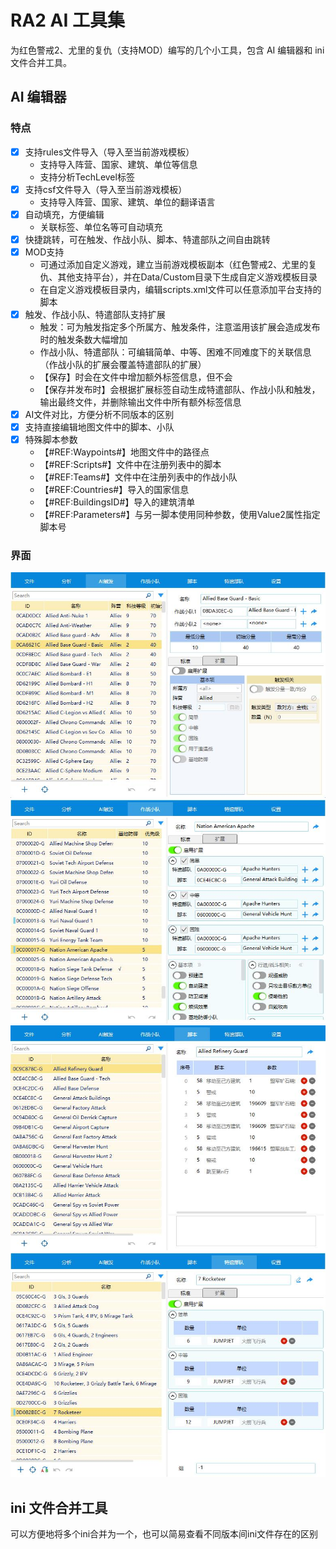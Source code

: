 # RA2 AI 工具集
为红色警戒2、尤里的复仇（支持MOD）编写的几个小工具，包含 AI 编辑器和 ini 文件合并工具。

## AI 编辑器
### 特点
- [x] 支持rules文件导入（导入至当前游戏模板）
    - 支持导入阵营、国家、建筑、单位等信息
    - 支持分析TechLevel标签
- [x] 支持csf文件导入（导入至当前游戏模板）
    - 支持导入阵营、国家、建筑、单位的翻译语言
- [x] 自动填充，方便编辑
    - 关联标签、单位名等可自动填充
- [x] 快捷跳转，可在触发、作战小队、脚本、特遣部队之间自由跳转
- [x] MOD支持
    - 可通过添加自定义游戏，建立当前游戏模板副本（红色警戒2、尤里的复仇、其他支持平台），并在Data/Custom目录下生成自定义游戏模板目录
    - 在自定义游戏模板目录内，编辑scripts.xml文件可以任意添加平台支持的脚本
- [x] 触发、作战小队、特遣部队支持扩展
    - 触发：可为触发指定多个所属方、触发条件，注意滥用该扩展会造成发布时的触发条数大幅增加
    - 作战小队、特遣部队：可编辑简单、中等、困难不同难度下的关联信息（作战小队的扩展会覆盖特遣部队的扩展）
    - 【保存】时会在文件中增加额外标签信息，但不会
    - 【保存并发布时】会根据扩展标签自动生成特遣部队、作战小队和触发，输出最终文件，并删除输出文件中所有额外标签信息
- [x] AI文件对比，方便分析不同版本的区别
- [x] 支持直接编辑地图文件中的脚本、小队
- [x] 特殊脚本参数
    - 【#REF:Waypoints#】地图文件中的路径点
    - 【#REF:Scripts#】文件中在注册列表中的脚本
    - 【#REF:Teams#】文件中在注册列表中的作战小队
    - 【#REF:Countries#】导入的国家信息
    - 【#REF:BuildingsID#】导入的建筑清单
    - 【#REF:Parameters#】与另一脚本使用同种参数，使用Value2属性指定脚本号
### 界面
![](https://github.com/saralmira/ra2-AIwidgets/blob/main/pics/prtsc01.jpg)
![](https://github.com/saralmira/ra2-AIwidgets/blob/main/pics/prtsc02.jpg)
![](https://github.com/saralmira/ra2-AIwidgets/blob/main/pics/prtsc03.jpg)
![](https://github.com/saralmira/ra2-AIwidgets/blob/main/pics/prtsc04.jpg)


## ini 文件合并工具
可以方便地将多个ini合并为一个，也可以简易查看不同版本间ini文件存在的区别
